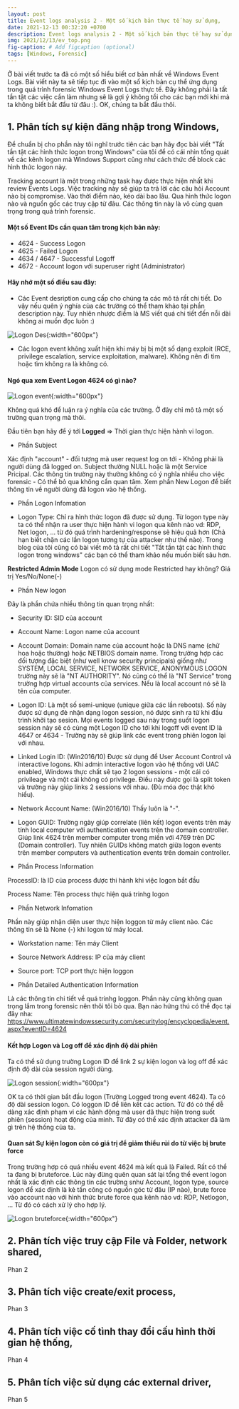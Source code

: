 ```yaml
---
layout: post
title: Event logs analysis 2 - Một số kịch bản thực tế hay sử dụng,
date: 2021-12-13 00:32:20 +0700
description: Event logs analysis 2 - Một số kịch bản thực tế hay sử dụng,
img: 2021/12/13/ev_top.png
fig-caption: # Add figcaption (optional)
tags: [Windows, Forensic]
---
```


Ở bài viết trước ta đã có một số hiểu biết cơ bản nhất về Windows Event Logs. Bài viết này ta sẽ tiếp tục đi vào một số kịch bản cụ thể ứng dụng trong quá trình forensic Windows Event Logs thực tế. Đây không phải là tất tần tật các việc cần làm nhưng sẽ là gợi ý không tồi cho các bạn mới khi mà ta không biết bắt đầu từ đâu :). OK, chúng ta bắt đầu thôi.

## 1. Phân tích sự kiện đăng nhập trong Windows,

Để chuẩn bị cho phần này tôi nghĩ trước tiên các bạn hãy đọc bài viết "Tất tần tật các hình thức logon trong Windows" của tôi để có cái nhìn tổng quát về các kênh logon mà Windows Support cũng như cách thức để block các hình thức logon này.

Tracking account là một trong những task hay được thực hiện nhất khi review Events Logs. Việc tracking này sẽ giúp ta trả lời các câu hỏi Account nào bị compromise. Vào thời điểm nào, kéo dài bao lâu. Qua hình thức logon nào và nguồn gốc các truy cập từ đâu. Các thông tin này là vô cùng quan trọng trong quá trình forensic.

#### Một số Event IDs cần quan tâm trong kịch bản này:

* 4624 - Success Logon
* 4625 - Failed Logon
* 4634 / 4647 - Successful Logoff
* 4672 - Account logon với superuser right (Administrator)

#### Hãy nhớ một số điều sau đây:

* Các Event desription cung cấp cho chúng ta các mô tả rất chi tiết. Do vậy nếu quên ý nghía của các trường có thể tham khảo tại phần description này. Tuy nhiên nhược điểm là MS viết quá chi tiết đến nỗi dài không ai muốn đọc luôn :)

![Logon Des]( {{site.url}}/assets/img/2021/12/14/logon_des.PNG){:width="600px"}

* Các logon event không xuất hiện khi máy bị bị một số dạng exploit (RCE, privilege escalation, service exploitation, malware).  Không nên đi tìm hoặc tìm không ra là không có.

#### Ngó qua xem Event Logon 4624 có gì nào?

![Logon event]( {{site.url}}/assets/img/2021/12/14/event-4624.png){:width="600px"}

Không quá khó để luận ra ý nghĩa của các trường. Ở đây chỉ mô tả một số trường quan trọng mà thôi.

Đầu tiên bạn hãy để ý tới **Logged** => Thời gian thực hiện hành vi logon.

* Phần Subject

Xác định "account" - đối tượng mà user request log on tới - Không phải là người dùng đã logged on. Subject thường NULL hoặc là một Service Pricipal. Các thông tin trường này thường không có ý nghĩa nhiều cho việc forensic - Có thể bỏ qua không cần quan tâm. Xem phần New Logon để biết thông tin về người dùng đã logon vào hệ thống. 

* Phần Logon Infomation

- Logon Type: Chỉ ra hình thức logon đã được sử dụng. Từ logon type này ta có thể nhận ra user thực hiện hành vi logon qua kênh nào vd: RDP, Net logon, ... từ đó quá trình hardening/response sẽ hiệu quả hơn (Chả hạn biết chặn các lần logon tương tự của attacker như thế nào). Trong blog của tôi cũng có bài viết mô tả rất chi tiết "Tất tần tật các hình thức logon trong windows" các bạn có thể tham khảo nếu muốn biết sâu hơn.

**Restricted Admin Mode** Logon có sử dụng mode Restricted hay không? Giá trị Yes/No/None(-)

* Phần New logon

Đây là phần chứa nhiều thông tin quan trọng nhất:

- Security ID: SID của account

- Account Name: Logon name của account

- Account Domain: Domain name của account hoặc là DNS name (chữ hoa hoặc thường) hoặc NETBIOS domain name.  Trong trường hợp các đối tượng đặc biệt (như well know security principals) giống như SYSTEM, LOCAL SERVICE, NETWORK SERVICE, ANONYMOUS LOGON trường này sẽ là "NT AUTHORITY".  Nó cũng có thể là "NT Service" trong trường hợp virtual accounts của services.  Nếu là local account nó sẽ là tên của computer.

- Logon ID: Là một số semi-unique (unique giữa các lần reboots). Số này được sử dụng đẻ nhận dạng logon session, nó được sinh ra từ khi đầu trình khởi tạo sesion.  Mọi events logged sau này trong suốt logon session này sẽ có cùng một Logon ID cho tới khi logoff với event ID là 4647 or 4634 - Trường này sẽ giúp link các event trong phiên logon lại với nhau.

- Linked Login ID: (Win2016/10) Được sử dụng để User Account Control và interactive logons.  Khi admin interactive logon vào hệ thống với UAC enabled, Windows thực chất sẽ tạo 2 logon sessions - một cái có privileage và  một cái không có privilege.  Điều này được gọi là split token và trường này giúp links 2 sessions với nhau.  (Đù móa đọc thật khó hiểu).

- Network Account Name: (Win2016/10)  Thấy luôn là "-".  

- Logon GUID:  Trường ngày giúp correlate (liên kết) logon events trên máy tính local computer với authentication events trên the domain controller.  Giúp link 4624 trên member computer trong miền với 4769 trên DC (Domain controller).  Tuy nhiên  GUIDs không match giữa logon events trên member computers và authentication events trên domain controller.

* Phần Process Information

ProcessID: là ID của process được thi hành khi việc logon bắt đầu

Process Name: Tên process thực hiện quá trinhg logon

* Phần Network Infomation

Phần này giúp nhận diện user thực hiện loggon từ máy client nào. Các thông tin sẽ là None (-) khi logon từ máy local.

- Workstation name: Tên máy Client

- Source Network Address: IP của máy client

- Source port: TCP port thực hiện loggon

* Phần Detailed Authentication Information

Là các thông tin chi tiết về quá trinhg loggon. Phần này cũng không quan trọng lắm trong forensic nên thôi tôi bỏ qua. Bạn nào hứng thú có thể đọc tại đây nha: https://www.ultimatewindowssecurity.com/securitylog/encyclopedia/event.aspx?eventID=4624

#### Kết hợp Logon và Log off để xác định độ dài phiên

Ta có thể sử dụng trường Logon ID để link 2 sự kiện logon và log off để xác định độ dài của session người dùng.

![Logon session]( {{site.url}}/assets/img/2021/12/14/session_logon.PNG){:width="600px"}

OK ta có thời gian bắt đầu logon (Trường Logged trong event 4624). Ta có độ dài session logon. Có loggon ID để liên kết các action. Từ đó có thể dễ dàng xác định phạm vi các hành động mà user đã thực hiện trong suốt phiên (session) hoạt động của mình. Từ đây có thể xác định attacker đã làm gì trên hệ thống của ta.

#### Quan sát Sự kiện logon còn có giá trị để giảm thiểu rủi do từ việc bị brute force

Trong trường hợp có quá nhiều event 4624 mà kết quả là Failed. Rất có thể ta đang bị bruteforce. Lúc này đừng quên quan sát lại tổng thể event logon nhất là xác định các thông tin các trường snhư Account, logon type, source logon để xác định là kẻ tấn công có nguồn góc từ đâu (IP nào), brute force vào account nào với hình thức brute force qua kênh nào vd: RDP, Netlogon, ... Từ đó có cách xử lý cho hợp lý.

![Logon bruteforce]( {{site.url}}/assets/img/2021/12/14/brute_force.PNG){:width="600px"}

## 2. Phân tích việc truy cập File và Folder, network shared,

Phan 2

## 3. Phân tích việc create/exit process,

Phan 3

## 4. Phân tích việc cố tình thay đổi cấu hình thời gian hệ thống,

Phan 4

## 5. Phân tích việc sử dụng các external driver,

Phan 5